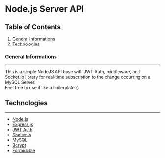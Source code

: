 # Node.js Server API

## Table of Contents

1. [General Informations](#general-informations)
2. [Technologies](#technologies)

### General Informations
***
This is a simple NodeJS API base with JWT Auth, middleware, and Socket.io library for real-time subscription to the change occurring on a MySQL Server.<br/>
Feel free to use it like a boilerplate :)

## Technologies
***
* [Node.js](https://nodejs.org/)
* [Express.js](https://expressjs.com/)
* [JWT Auth](https://www.npmjs.com/package/jsonwebtoken)
* [Socket.io](https://socket.io/)
* [MySQL](https://www.npmjs.com/package/mysql)
* [Bcrypt](https://www.npmjs.com/package/bcrypt)
* [Formidable](https://github.com/node-formidable/formidable)
